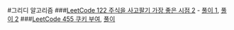 #그리디 알고리즘
###[LeetCode 122 주식을 사고팔기 가장 좋은 시점 2](https://leetcode.com/problems/best-time-to-buy-and-sell-stock-ii/) - [풀이 1](https://github.com/chokwonsik/Coding_Interview/blob/main/Greedy/78_leetcode_122_Pythonic.py), [풀이 2](https://github.com/chokwonsik/Coding_Interview/blob/main/Greedy/78_leetcode_122.py)
###[LeetCode 455 쿠키 부여](https://leetcode.com/problems/assign-cookies/), [풀이](https://github.com/chokwonsik/Coding_Interview/blob/main/Greedy/82_leetcode_455.py)
